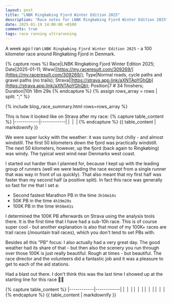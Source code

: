 ```yaml
---
layout: post
title: "LNBK Ringkøbing Fjord Winter Edition 2025"
description: "Race notes for LNBK Ringkøbing Fjord Winter Edition 2025"
date: 2025-01-19 14:00:00 +0100
comments: true
tags: race running ultrarunning
---
```


A week ago I ran `LNBK Ringkøbing Fjord Winter Edition 2025` - a 100 kilometer race around Ringkøbing Fjord in Denmark.

{% capture rows %}
Race|LNBK Ringkøbing Fjord Winter Edition 2025;
Date|2025-01-11;
Www|[https://my.raceresult.com/309269/](https://my.raceresult.com/309269/);
Type|Normal roads, cycle paths and gravel paths (no trails);
Strava|[https://strava.app.link/aXNTApYGhQb](https://strava.app.link/aXNTApYGhQb);
Position|7 # 34 finishers;
Duration|10h 18m 29s
{% endcapture %}
{% assign rows_array = rows | split: ";" %}

{% include blog_race_summary.html rows=rows_array %}

This is how it looked like on Strava after my race:
{% capture table_content %}
|------------|------------|
| <img src="/img_running/2025-01-11/2025-01-11_2_small.jpg" alt="" class="w-100 pl-2 pr-2" style="max-width: 350px" /> | <img src="/img_running/2025-01-11/2025-01-11_1_small.jpg" alt="" class="w-100 pl-2 pr-2" style="max-width: 350px" /> |
{% endcapture %}
{{ table_content | markdownify }}

We were super lucky with the weather: it was sunny but chilly - and almost windstill. The first 50 kilometers down the fjord was practically windstill. The next 50 kilometers, however, up the fjord (back again to Ringkøbing) was windy. The typical west wind near Denmarks west coast. 

I started out harder than I planned for, because I kept up with the leading group of runners (well we were leading the race except from a single runner that was way in front of us quickly). That also meant that my first half was faster than my second half (a positive split). In fact this race was generally so fast for me that I set a:

- Second fastest Marathon PB in the time `3h34m14s`
- 50K PB in the time `4h19m20s`
- 100K PB in the time `9h56m41s`

I determined the 100K PB afterwards on Strava using the analysis tools there. It is the first time that I have had a sub-10h race. This is of course super cool - but another explanation is also that most of my 100K+ races are trail races (/mountain trail races), which you don't tend to set PBs with.

Besides all this "PB" focus: I also actually had a very great day. The good weather had its share of that - but then also the scenery you run through over those 100K is just really beautiful. Rough at times - but beautiful. The race director and the volunteers did a fantastic job and it was a pleasure to get to each of the aid stations. 

Had a blast out there. I don't think this was the last time I showed up at the starting line for this race 👍🏻

{% capture table_content %}
|------------|------------|
| <img src="/img_running/2025-01-11/2025-01-11_3_small.jpg" alt="" class="w-100 pl-2 pr-2" style="max-width: 350px" /> | <img src="/img_running/2025-01-11/2025-01-11_10_small.jpg" alt="" class="w-100 pl-2 pr-2" style="max-width: 350px" /> |
| <img src="/img_running/2025-01-11/2025-01-11_5_small.jpg" alt="" class="w-100 pl-2 pr-2" style="max-width: 350px" /> | <img src="/img_running/2025-01-11/2025-01-11_6_small.jpg" alt="" class="w-100 pl-2 pr-2" style="max-width: 350px" /> |
| <img src="/img_running/2025-01-11/2025-01-11_7_small.jpg" alt="" class="w-100 pl-2 pr-2" style="max-width: 350px" /> | <img src="/img_running/2025-01-11/2025-01-11_8_small.jpg" alt="" class="w-100 pl-2 pr-2" style="max-width: 350px" /> |
| <img src="/img_running/2025-01-11/2025-01-11_4_small.jpg" alt="" class="w-100 pl-2 pr-2" style="max-width: 350px" /> | <img src="/img_running/2025-01-11/2025-01-11_9_small.jpg" alt="" class="w-100 pl-2 pr-2" style="max-width: 350px" /> |
{% endcapture %}
{{ table_content | markdownify }}
